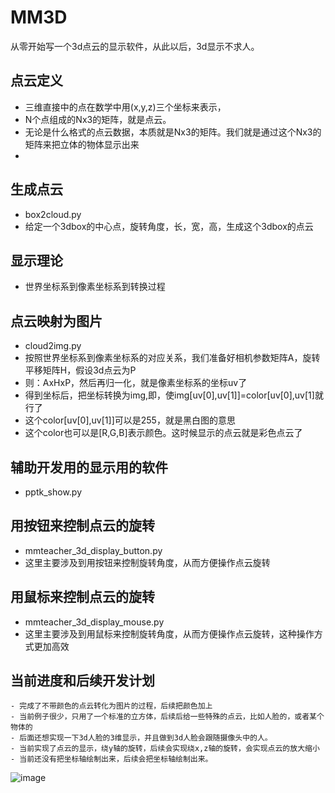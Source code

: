 # MM3D
从零开始写一个3d点云的显示软件，从此以后，3d显示不求人。

## 点云定义
- 三维直接中的点在数学中用(x,y,z)三个坐标来表示，
- N个点组成的Nx3的矩阵，就是点云。
- 无论是什么格式的点云数据，本质就是Nx3的矩阵。我们就是通过这个Nx3的矩阵来把立体的物体显示出来
-
## 生成点云
- box2cloud.py
- 给定一个3dbox的中心点，旋转角度，长，宽，高，生成这个3dbox的点云

## 显示理论
- 世界坐标系到像素坐标系到转换过程

## 点云映射为图片
- cloud2img.py
- 按照世界坐标系到像素坐标系的对应关系，我们准备好相机参数矩阵A，旋转平移矩阵H，假设3d点云为P 
- 则：AxHxP，然后再归一化，就是像素坐标系的坐标uv了
- 得到坐标后，把坐标转换为img,即，使img[uv[0],uv[1]]=color[uv[0],uv[1]就行了
- 这个color[uv[0],uv[1]]可以是255，就是黑白图的意思
- 这个color也可以是[R,G,B]表示颜色。这时候显示的点云就是彩色点云了
## 辅助开发用的显示用的软件
- pptk_show.py

## 用按钮来控制点云的旋转
- mmteacher_3d_display_button.py
- 这里主要涉及到用按钮来控制旋转角度，从而方便操作点云旋转
## 用鼠标来控制点云的旋转
- mmteacher_3d_display_mouse.py
- 这里主要涉及到用鼠标来控制旋转角度，从而方便操作点云旋转，这种操作方式更加高效

## 当前进度和后续开发计划
    - 完成了不带颜色的点云转化为图片的过程，后续把颜色加上
    - 当前例子很少，只用了一个标准的立方体，后续后给一些特殊的点云，比如人脸的，或者某个物体的
    - 后面还想实现一下3d人脸的3维显示，并且做到3d人脸会跟随摄像头中的人。
    - 当前实现了点云的显示，绕y轴的旋转，后续会实现绕x,z轴的旋转，会实现点云的放大缩小
    - 当前还没有把坐标轴绘制出来，后续会把坐标轴绘制出来。



![image](http://152.136.201.129:8090/fileop/media/img/image_8ZGdwHW.png)

